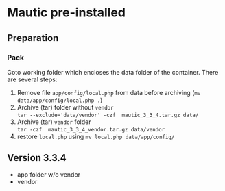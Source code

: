 # Mautic pre-installed

## Preparation

### Pack

Goto working folder which encloses the data folder of the container. There are several steps:

1. Remove file `app/config/local.php` from data before archiving (`mv data/app/config/local.php .`) 
1. Archive (tar) folder without `vendor`  
   `tar --exclude='data/vendor' -czf  mautic_3_3_4.tar.gz data/`
1. Archive (tar) `vendor` folder  
   `tar -czf  mautic_3_3_4_vendor.tar.gz data/vendor`
1. restore `local.php` using `mv local.php data/app/config/`

## Version 3.3.4
* app folder w/o vendor
* vendor
